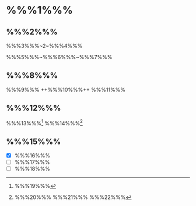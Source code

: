 # %%%1%%%

## %%%2%%%

%%%3%%%~2~%%%4%%%

%%%5%%%~%%%6%%%~%%%7%%%

## %%%8%%%

%%%9%%% ++%%%10%%%++ %%%11%%%

## %%%12%%%

%%%13%%%[^1] %%%14%%%[^bignote]

## %%%15%%%

- [x] %%%16%%%
- [ ] %%%17%%%
- [ ] %%%18%%%

[^1]: %%%19%%%

[^bignote]: %%%20%%%
  %%%21%%% %%%22%%%
